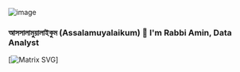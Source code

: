 ![image](https://github.com/RabbiAmin/RabbiAmin/assets/36773584/1739818f-e280-44cf-a4b5-2c77a5172eee)
### আসসালামুয়ালাইকুম (Assalamuyalaikum) 👋 I'm Rabbi Amin, Data Analyst
[![Matrix SVG](https://raw.githubusercontent.com/rodrigograca31/rodrigograca31/master/matrix.svg)]

<!--
**RabbiAmin/RabbiAmin** is a ✨ _special_ ✨ repository because its `README.md` (this file) appears on your GitHub profile.

Here are some ideas to get you started:

- 🔭 I’m currently working on ...
- 🌱 I’m currently learning ...
- 👯 I’m looking to collaborate on ...
- 🤔 I’m looking for help with ...
- 💬 Ask me about ...
- 📫 How to reach me: ...
- 😄 Pronouns: ...
- ⚡ Fun fact: ...
-->
